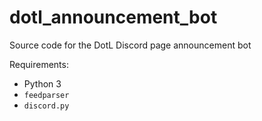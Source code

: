 # dotl_announcement_bot
Source code for the DotL Discord page announcement bot

Requirements:
 * Python 3
 * `feedparser`
 * `discord.py`
